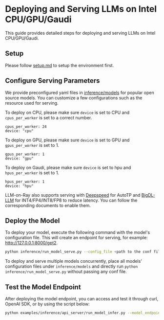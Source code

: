 # Deploying and Serving LLMs on Intel CPU/GPU/Gaudi

This guide provides detailed steps for deploying and serving LLMs on Intel CPU/GPU/Gaudi.

## Setup
Please follow [setup.md](setup.md) to setup the environment first.


## Configure Serving Parameters
We provide preconfigured yaml files in [inference/models](../inference/models) for popular open source models. You can customize a few configurations such as the resource used for serving. 

To deploy on CPU, please make sure `device` is set to CPU and `cpus_per_worker` is set to a correct number.
```
cpus_per_worker: 24
device: "cpu"
```
To deploy on GPU, please make sure `device` is set to GPU and `gpus_per_worker` is set to 1.
```
gpus_per_worker: 1
device: "gpu"
```
To deploy on Gaudi, please make sure `device` is set to hpu and `hpus_per_worker` is set to 1.
```
hpus_per_worker: 1
device: "hpu"
```
LLM-on-Ray also supports serving with [Deepspeed](serve_deepspeed.md) for AutoTP and [BigDL-LLM](serve_bigdl.md) for INT4/FP4/INT8/FP8 to reduce latency. You can follow the corresponding documents to enable them.

## Deploy the Model
To deploy your model, execute the following command with the model's configuration file. This will create an endpoint for serving, for example: http://127.0.0.1:8000/gpt2.
```bash
python inference/run_model_serve.py --config_file <path to the conf file>
```
To deploy and serve multiple models concurrently, place all models' configuration files under `inference/models` and directly run `python inference/run_model_serve.py` without passing any conf file.

## Test the Model Endpoint
After deploying the model endpoint, you can access and test it through curl, OpenAI SDK, or by using the script below:
```bash
python examples/inference/api_server/run_model_infer.py --model_endpoint <the model endpoint URL>
```

